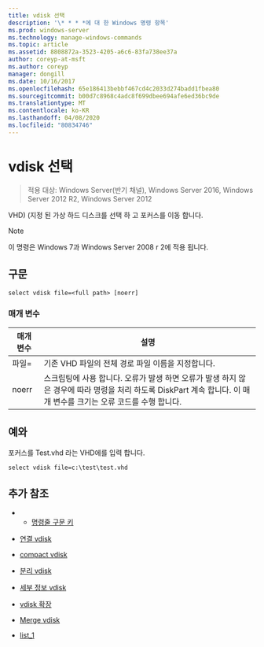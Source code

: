 ```yaml
---
title: vdisk 선택
description: '\* * * *에 대 한 Windows 명령 항목'
ms.prod: windows-server
ms.technology: manage-windows-commands
ms.topic: article
ms.assetid: 8808872a-3523-4205-a6c6-83fa738ee37a
author: coreyp-at-msft
ms.author: coreyp
manager: dongill
ms.date: 10/16/2017
ms.openlocfilehash: 65e186413bebbf467cd4c2033d274badd1fbea80
ms.sourcegitcommit: b00d7c8968c4adc8f699dbee694afe6ed36bc9de
ms.translationtype: MT
ms.contentlocale: ko-KR
ms.lasthandoff: 04/08/2020
ms.locfileid: "80834746"
---
```

# <a name="select-vdisk"></a>vdisk 선택

>적용 대상: Windows Server(반기 채널), Windows Server 2016, Windows Server 2012 R2, Windows Server 2012

VHD\) \(지정 된 가상 하드 디스크를 선택 하 고 포커스를 이동 합니다.  
  
> [!NOTE]  
> 이 명령은 Windows 7과 Windows Server 2008 r 2에 적용 됩니다.  
  
## <a name="syntax"></a>구문  
  
```  
select vdisk file=<full path> [noerr]  
```  
  
### <a name="parameters"></a>매개 변수  
  
|매개 변수|설명|  
|-------|--------|  
|파일\=<full path>|기존 VHD 파일의 전체 경로 파일 이름을 지정합니다.|  
|noerr|스크립팅에 사용 합니다. 오류가 발생 하면 오류가 발생 하지 않은 경우에 따라 명령을 처리 하도록 DiskPart 계속 합니다. 이 매개 변수를 크기는 오류 코드를 수행 합니다.|  
  
## <a name="examples"></a><a name=BKMK_examples></a>예와  
포커스를 Test.vhd 라는 VHD에를 입력 합니다.  
  
```  
select vdisk file=c:\test\test.vhd  
```  
  
## <a name="additional-references"></a>추가 참조  
  
-   - [명령줄 구문 키](command-line-syntax-key.md)  
  
-   [연결 vdisk](attach-vdisk.md)  
  
-   [compact vdisk](compact-vdisk.md)  
  
  
  
-   [분리 vdisk](detach-vdisk.md)  
  
-   [세부 정보 vdisk](detail-vdisk.md)  
  
-   [vdisk 확장](expand-vdisk.md)  
  
-   [Merge vdisk](merge-vdisk.md)  
  
-   [list_1](list_1.md)  
  

